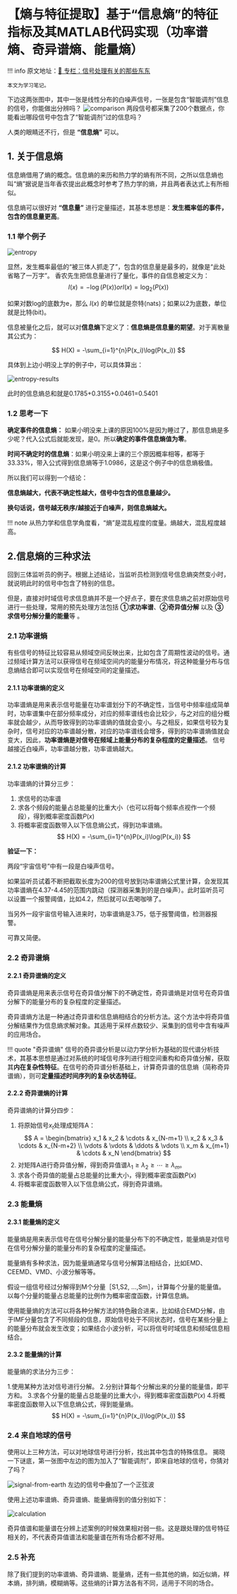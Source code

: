 # 【熵与特征提取】基于“信息熵”的特征指标及其MATLAB代码实现（功率谱熵、奇异谱熵、能量熵）

!!! info
    原文地址：[🔗 专栏：信号处理有关的那些东东](https://zhuanlan.zhihu.com/p/138141521)

    本文为学习笔记。


下边这两张图中，其中一张是线性分布的白噪声信号，一张是包含“智能调剂”信息的信号，你能做出分辨吗？
![comparison](comparison.jpg)
两段信号都采集了200个数据点，你能看出哪段信号中包含了“智能调剂”过的信息吗？

人类的眼睛还不行，但是 **“信息熵”** 可以。

## 1. 关于信息熵
信息熵借用了熵的概念。信息熵的来历和热力学的熵有所不同，之所以信息熵也叫“熵”据说是当年香农提出此概念时参考了热力学的熵，并且两者表达式上有所相似。

信息熵可以很好对 **“信息量”** 进行定量描述，其基本思想是：**发生概率低的事件，包含的信息量更高**。

### 1.1 举个例子
![entropy](entropy.jpg)

显然，发生概率最低的“被三体人抓走了”，包含的信息量是最多的，就像是“此处省略了一万字”。
香农先生把信息量进行了量化，事件的自信息被定义为：
$$
I(x) = -\log(P(x)) or I(x) = \log_2(P(x))
$$

如果对数log的底数为e，那么 $I(x)$ 的单位就是奈特(nats)；如果以2为底数，单位就是比特(bit)。

信息被量化之后，就可以对**信息熵**下定义了：**信息熵是信息量的期望**。对于离散量其公式为：

$$
H(X) = -\sum_{i=1}^{n}P(x_i)\log(P(x_i))
$$

具体到上边小明没上学的例子中，可以具体算出：

![entropy-results](entropy-results.jpg)

此时的信息熵总和就是0.1785+0.3155+0.0461=0.5401

### 1.2 思考一下
**确定事件的信息熵：** 如果小明没来上课的原因100%是因为睡过了，那信息熵是多少呢？代入公式后就能发现，是0。所以**确定的事件信息熵值为零**。

**时间不确定时的信息熵**：如果小明没来上课的三个原因概率相等，都等于33.33%，带入公式得到信息熵等于1.0986，这是这个例子中的信息熵极值。

所以我们可以得到一个结论：

**信息熵越大，代表不确定性越大，信号中包含的信息量越少。**

**换句话说，信号越无秩序/越接近于白噪声，则信息熵越大。**

!!! note
    从热力学和信息学角度看，“熵”是混乱程度的度量。熵越大，混乱程度越高。

## 2.信息熵的三种求法
回到三体监听员的例子。根据上述结论，当监听员检测到信号信息熵突然变小时，就说明此时的信号中包含了特别的信息。

但是，直接对时域信号求信息熵并不是一个好点子，要在求信息熵之前对原始信号进行一些处理，常用的预先处理方法包括 **①求功率谱**、**②奇异值分解** 以及 **③求信号分解分量的能量**等 。

### 2.1 功率谱熵

有些信号的特征比较容易从频域空间反映出来，比如包含了周期性波动的信号。通过频域计算方法可以获得信号在频域空间内的能量分布情况，将这种能量分布与信息熵结合即可以实现信号在频域空间的定量描述。

#### 2.1.1 功率谱熵的定义
功率谱熵是用来表示信号能量在功率谱划分下的不确定性，当信号中频率组成简单时，功率谱集中在部分频率成分，对应的频率谱线也会比较少，与之对应的组分概率就会越少，从而导致得到的功率谱熵的值就会变小。与之相反，如果信号较为复杂时，信号对应的功率谱越分散，对应的功率谱线会增多，得到的功率谱熵值就会变大，因此，**功率谱熵是对信号在频域上能量分布的复杂程度的定量描述**。
信号越接近白噪声，功率谱越分散，功率谱熵越大。

#### 2.1.2 功率谱熵的计算

功率谱熵的计算分三步：

1. 求信号的功率谱
2. 求各个频段的能量占总能量的比重大小（也可以将每个频率点视作一个频段），得到概率密度函数$P(x)$
3. 将概率密度函数带入以下信息熵公式，得到功率谱熵。
$$
H(X) = -\sum_{i=1}^{n}P(x_i)\log(P(x_i))
$$

**验证一下：**

两段“宇宙信号”中有一段是白噪声信号。

如果监听员试着不断把截取长度为200的信号放到功率谱熵公式里计算，会发现其功率谱熵在4.37-4.45的范围内跳动（探测器采集到的是白噪声）。此时监听员可以设置一个报警阈值，比如4.2，然后就可以去喝咖啡了。

当另外一段宇宙信号输入进来时，功率谱熵是3.75，低于报警阈值，检测器报警。

可靠又简便。

### 2.2 奇异谱熵

#### 2.2.1 奇异谱熵的定义

奇异谱熵是用来表示信号在奇异值分解下的不确定性，奇异谱熵是对信号在奇异值分解下的能量分布的复杂程度的定量描述。

奇异谱熵方法是一种通过奇异谱和信息熵相结合的分析方法。这个方法中将奇异值分解结果作为信息熵求解对象。其适用于采样点数较少、采集到的信号中含有噪声的应用场合。

!!! quote "奇异谱熵"
    信号的奇异谱分析是以动力学分析为基础的现代谱分析技术，其基本思想是通过对系统的时域信号序列进行相空间重构和奇异值分解，获取其**内在复杂性特征**。在信号的奇异谱分析基础上，计算奇异谱的信息熵（简称奇异谱熵），则可**定量描述时间序列的复杂状态特征**。

#### 2.2.2 奇异谱熵的计算

奇异谱熵的计算分四步：

1. 将原始信号$x_t$处理成矩阵A：
$$
A = \begin{bmatrix}
x_1 & x_2 & \cdots & x_{N-m+1} \\
x_2 & x_3 & \cdots & x_{N-m+2} \\
\vdots & \vdots & \ddots & \vdots \\
x_m & x_{m+1} & \cdots & x_N
\end{bmatrix}
$$
2. 对矩阵A进行奇异值分解，得到奇异值谱$\lambda_1 \geq \lambda_2 \geq \cdots \geq \lambda_m$。
3. 求各个奇异值的能量占总能量的比重大小，得到概率密度函数$P(x)$
4. 将概率密度函数带入以下信息熵公式，得到奇异谱熵。

### 2.3 能量熵

#### 2.3.1 能量熵的定义

能量熵是用来表示信号在信号分解分量的能量分布下的不确定性，能量熵是对信号在信号分解分量的能量分布的复杂程度的定量描述。

能量熵有多种求法，因为能量熵通常与信号分解算法相结合，比如EMD、CEEMD、VMD、小波分解等等。

假设一组信号经过分解得到M个分量［S1,S2, …,Sm］，计算每个分量的能量值。以每个分量的能量占总能量的比例作为概率密度函数，计算信息熵。

使用能量熵的方法可以将各种分解方法的特色融合进来，比如结合EMD分解，由于IMF分量包含了不同频段的信息，原始信号处于不同状态时，信号在某些分量上的能量分布就会发生改变；如果结合小波分析，可以将信号时域信息和频域信息相结合。

#### 2.3.2 能量熵的计算

能量熵的求法分为三步：

1.使用某种方法对信号进行分解。
2.分别计算每个分解出来的分量的能量值，即平方和。
3.求各个分量的能量占总能量的比重大小，得到概率密度函数$P(x)$
4.将概率密度函数带入以下信息熵公式，得到能量熵。
$$
H(X) = -\sum_{i=1}^{n}P(x_i)\log(P(x_i))
$$

### 2.4 来自地球的信号
使用以上三种方法，可以对地球信号进行分析，找出其中包含的特殊信息。
揭晓一下谜底，第一张图中左边的图为加入了“智能调剂”，即来自地球的信号，你猜对了吗？

![signal-from-earth](signal-from-earth.jpg)
左边的信号中叠加了一个正弦波

使用上述功率谱熵、奇异谱熵、能量熵得到的值分别如下：

![calculation](calculation.jpg)

奇异值谱和能量谱在分辨上述案例的时候效果相对弱一些。这是跟处理的信号特征相关的，不代表奇异值谱法和能量谱在所有场合都不好用。

### 2.5 补充

除了我们提到的功率谱熵、奇异谱熵、能量熵，还有一些其他的熵，如近似熵，样本熵，排列熵，模糊熵等。这些熵的计算方法各有不同，适用于不同的场合。